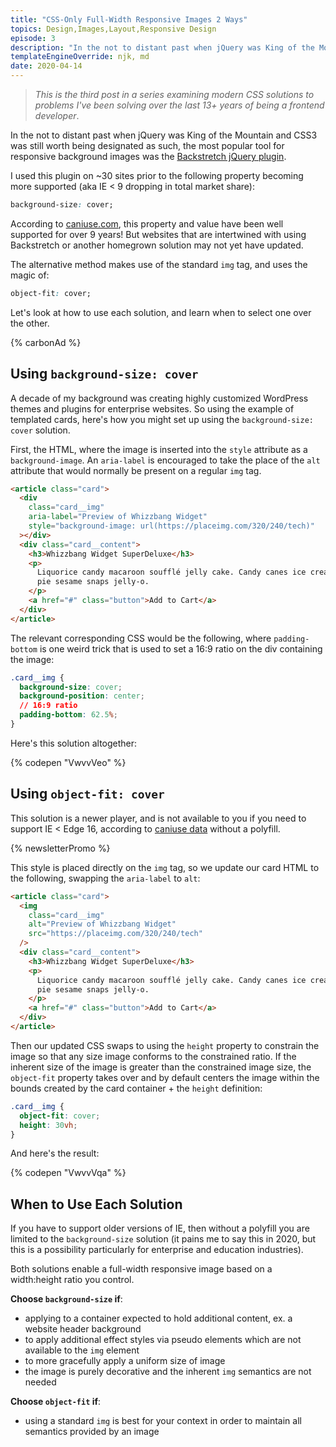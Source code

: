 ```yaml
---
title: "CSS-Only Full-Width Responsive Images 2 Ways"
topics: Design,Images,Layout,Responsive Design
episode: 3
description: "In the not to distant past when jQuery was King of the Mountain and CSS3 was still worth being designated as such, the..."
templateEngineOverride: njk, md
date: 2020-04-14
---
```


> _This is the third post in a series examining modern CSS solutions to problems I've been solving over the last 13+ years of being a frontend developer_.

In the not to distant past when jQuery was King of the Mountain and CSS3 was still worth being designated as such, the most popular tool for responsive background images was the [Backstretch jQuery plugin](https://www.jquery-backstretch.com/).

I used this plugin on ~30 sites prior to the following property becoming more supported (aka IE < 9 dropping in total market share):

```css
background-size: cover;
```

According to [caniuse.com](https://caniuse.com/#feat=mdn-css_properties_background-size_contain_and_cover), this property and value have been well supported for over 9 years! But websites that are intertwined with using Backstretch or another homegrown solution may not yet have updated.

The alternative method makes use of the standard `img` tag, and uses the magic of:

```css
object-fit: cover;
```

Let's look at how to use each solution, and learn when to select one over the other.

{% carbonAd %}

## Using `background-size: cover`

A decade of my background was creating highly customized WordPress themes and plugins for enterprise websites. So using the example of templated cards, here's how you might set up using the `background-size: cover` solution.

First, the HTML, where the image is inserted into the `style` attribute as a `background-image`. An `aria-label` is encouraged to take the place of the `alt` attribute that would normally be present on a regular `img` tag.

```html
<article class="card">
  <div
    class="card__img"
    aria-label="Preview of Whizzbang Widget"
    style="background-image: url(https://placeimg.com/320/240/tech)"
  ></div>
  <div class="card__content">
    <h3>Whizzbang Widget SuperDeluxe</h3>
    <p>
      Liquorice candy macaroon soufflé jelly cake. Candy canes ice cream biscuit marzipan. Macaroon
      pie sesame snaps jelly-o.
    </p>
    <a href="#" class="button">Add to Cart</a>
  </div>
</article>
```

The relevant corresponding CSS would be the following, where `padding-bottom` is one weird trick that is used to set a 16:9 ratio on the div containing the image:

```css
.card__img {
  background-size: cover;
  background-position: center;
  // 16:9 ratio
  padding-bottom: 62.5%;
}
```

Here's this solution altogether:

{% codepen "VwvvVeo" %}

## Using `object-fit: cover`

This solution is a newer player, and is not available to you if you need to support IE < Edge 16, according to [caniuse data](https://caniuse.com/#search=object-fit) without a polyfill.

{% newsletterPromo %}

This style is placed directly on the `img` tag, so we update our card HTML to the following, swapping the `aria-label` to `alt`:

```html
<article class="card">
  <img
    class="card__img"
    alt="Preview of Whizzbang Widget"
    src="https://placeimg.com/320/240/tech"
  />
  <div class="card__content">
    <h3>Whizzbang Widget SuperDeluxe</h3>
    <p>
      Liquorice candy macaroon soufflé jelly cake. Candy canes ice cream biscuit marzipan. Macaroon
      pie sesame snaps jelly-o.
    </p>
    <a href="#" class="button">Add to Cart</a>
  </div>
</article>
```

Then our updated CSS swaps to using the `height` property to constrain the image so that any size image conforms to the constrained ratio. If the inherent size of the image is greater than the constrained image size, the `object-fit` property takes over and by default centers the image within the bounds created by the card container + the `height` definition:

```css
.card__img {
  object-fit: cover;
  height: 30vh;
}
```

And here's the result:

{% codepen "VwvvVqa" %}

## When to Use Each Solution

If you have to support older versions of IE, then without a polyfill you are limited to the `background-size` solution (it pains me to say this in 2020, but this is a possibility particularly for enterprise and education industries).

Both solutions enable a full-width responsive image based on a width:height ratio you control.

**Choose `background-size` if**:

- applying to a container expected to hold additional content, ex. a website header background
- to apply additional effect styles via pseudo elements which are not available to the `img` element
- to more gracefully apply a uniform size of image
- the image is purely decorative and the inherent `img` semantics are not needed

**Choose `object-fit` if**:

- using a standard `img` is best for your context in order to maintain all semantics provided by an image
